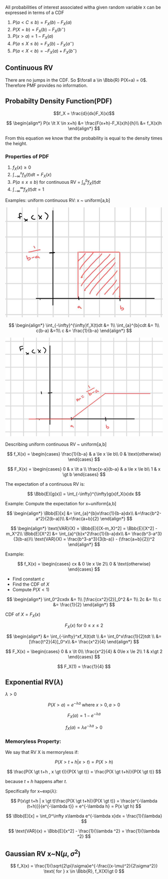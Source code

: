 All probabilities of interest associated witha  given random variable `X` can be expressed in terms of a CDF

1. $P(a\lt C \le b) = F_X(b) - F_X(a)$
2. $P(X = b) = F_X(b) - F_X(b^-)$
3. $P(x \gt a) = 1- F_X(a)$
4. $P(a\le X \le b) = F_X(b) - F_X(a^-)$
5. $P(a \lt X \lt b) = -F_X(a) + F_X(b^-)$

## Continuous RV

There are no jumps in the CDF. So $\forall a \in \Bbb{R} P(X=a) = 0$. Therefore PMF provides no information.

## Probabilty Density Function(PDF)

$$f_X = \frac{d}{dx}F_X(x)$$

$$
\begin{align*}
P(x \lt X \in x+h) &= \frac{F(x+h)-F_X(x)h}{h}\\
&= f_X(x)h 
\end{align*}
$$

From this equation we know that the probability is equal to the density times the height.

### Properties of PDF

1. $f_X(x) \ge 0$
2. $\int_{-\infty}^{x}f_X(t)dt = F_X(x)$
3. $P(a \le x \le b)$ for continuous RV = $\int_{a}^{b}f_X(t)dt$
4. $\int_{-\infty}^{\infty}f_X(t)dt = 1$

Examples: uniform continuous RV: x ~ uniform[a,b]

![uniformrv1](./Images/uniformrv1.jpg)

$$
\begin{align*}
\int_{-\infty}^{\infty}f_X(t)dt &= 1\\
\int_{a}^{b}cdt &= 1\\
c(b-a) &=1\\
c &= \frac{1}{b-a}
\end{align*}
$$

![uniformrv1](./Images/uniformrv2.jpg)

Describing uniform continuous RV ~ uniform[a,b]

$$
f_X(x) = 
\begin{cases}
   \frac{1}{b-a} & a \le x \le b\\
   0 & \text{otherwise}
\end{cases}
$$

$$
F_X(x) = 
\begin{cases}
   0 & x \lt a \\
   \frac{x-a}{b-a} & a \le x \le b\\
   1 & x \gt b
\end{cases}
$$

The expectation of a continuous RV is:

$$
\Bbb{E}[g(x)] = \int_{-\infty}^{\infty}g(x)f_X(x)dx
$$

Example: Compute the expectation for x~uniform[a,b]

$$
\begin{align*}
\Bbb{E}[x] &= \int_{a}^{b}x\frac{1}{b-a}dx\\
&=\frac{b^2-a^2}{2(b-a)}\\
&=\frac{a+b}{2}
\end{align*}
$$

$$
\begin{align*}
\text{VAR}(X) = \Bbb{E}[(X-m_X)^2] = \Bbb{E}[X^2] - m_X^2\\
\Bbb{E}[X^2] &= \int_{a}^{b}x^2\frac{1}{b-a}dx\\
&= \frac{b^3-a^3}{3(b-a)}\\
\text{VAR}(X) = \frac{b^3-a^3}{3(b-a)} - (\frac{a+b}{2})^2
\end{align*}
$$

Example:

$$
f_X(x) = 
\begin{cases}
   cx & 0 \le x \le 2\\
   0 & \text{otherwise}
\end{cases}
$$

* Find constant $c$
* Find the CDF of $X$
* Compute $P(X\lt 1)$

$$
\begin{align*}
\int_0^2cxdx &= 1\\
[\frac{cx^2}{2}]_0^2 &= 1\\
2c &= 1\\
c &= \frac{1}{2}
\end{align*}
$$

CDF of $X = F_X(x)$

$$
F_X(x) \text{ for } 0 \le x \le 2
$$

$$
\begin{align*}
&= \int_{-\infty}^xf_X(t)dt \\
&= \int_0^x\frac{1}{2}tdt \\
&= [\frac{t^2}{4}]_0^x\\
&= \frac{x^2}{4}
\end{align*}
$$

$$
F_X(x) =
\begin{cases}
    0 & x \lt 0\\
    \frac{x^2}{4} & 0\le x \le 2\\
    1 & x\gt 2
\end{cases}
$$

$$
F_X(1) = \frac{1}{4}
$$

## Exponential RV($\lambda$)

$\lambda \gt 0$

$$
P(X \gt a) = e^{-\lambda a} \text{ where } x\gt 0, a\gt 0
$$

$$
F_X(a) = 1-e^{-\lambda a}
$$

$$
f_X(a) = \lambda e^{-\lambda a} \gt 0
$$

### Memoryless Property:

We say that RV X is mermoryless if:

$$
P(X \gt t+h | x \gt t) = P(X \gt h)
$$

$$
\frac{P(X \gt t+h , x \gt t)}{P(X \gt t)} = \frac{P(X \gt t+h)}{P(X \gt t)}
$$

because $t+h$ happens after $t$.

Specifically for x~exp($\lambda$):

$$
P(x\gt t+h | x \gt t)\frac{P(X \gt t+h)}{P(X \gt t)} = \frac{e^{-\lambda (t+h)}}{e^{-\lambda t}} = e^{-\lambda h} = P(x \gt h)
$$

$$
\Bbb{E}[x] = \int_0^\infty x\lambda e^{-\lambda x}dx = \frac{1}{\lambda}
$$

$$
\text{VAR}(x) = \Bbb{E}[x^2] - \frac{1}{\lambda ^2} = \frac{1}{\lambda ^2}
$$

## Gaussian RV x~N($\mu, \sigma ^2$)

$$
f_X(x) = \frac{1}{\sqrt{2\pi}\sigma}e^{-\frac{(x-\mu)^2}{2\sigma^2}} \text{ for } x \in \Bbb{R}, f_X(X)\gt 0
$$
